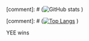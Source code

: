 
[comment]: # (![GitHub stats](https://github-readme-stats.vercel.app/api?username=shakerrrr&show_icons=true&theme=default&count_private=true)  )

[comment]: # ([![Top Langs](https://github-readme-stats.vercel.app/api/top-langs/?username=shakerrrr&layout=compact&langs_count=6)](https://github.com/anuraghazra/github-readme-stats)  )

YEE wins
